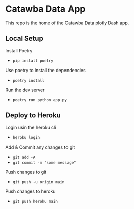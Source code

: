# Catawba Data App

This repo is the home of the Catawba Data plotly Dash app.

## Local Setup

Install Poetry

- `pip install poetry`

Use poetry to install the dependencies

- `poetry install`

Run the dev server

- `poetry run python app.py`

## Deploy to Heroku

Login usin the heroku cli

- `heroku login`

Add & Commit any changes to git

- `git add -A`
- `git commit -m "some message"`

Push changes to git

- `git push -u origin main`

Push changes to heroku

- `git push heroku main`

